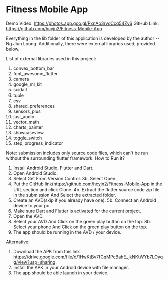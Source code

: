 # Fitness Mobile App

Demo Video: https://photos.app.goo.gl/PxnAo3rvoCcq54Zv6 
GitHub Link: https://github.com/hcyjn2/Fitness-Mobile-App

Everything in the lib folder of this application is developed by the author -- Ng Jiun Loong.
Additionally, there were external libraries used, provided below.

List of external libraries used in this project:
1. convex_bottom_bar
2. font_awesome_flutter
3. camera
4. google_ml_kit
5. scidart
6. tuple
7. csv
8. shared_preferences
9. sensors_plus
10. just_audio
11. vector_math
12. charts_painter
13. showcaseview
14. toggle_switch
15. step_progress_indicator


Note: submission includes only source code files, which can't be run without the surrounding flutter framework.
How to Run it?
1. Install Android Studio, Flutter and Dart.
2. Open Android Studio.
3. Select Get From Version Control.
3b. Select Open.
4. Put the GitHub link(https://github.com/hcyjn2/Fitness-Mobile-App in the URL section and click Clone.
4b. Extract the flutter source code zip file in the submission And Select the extracted folder.
5. Create an AVD(skip if you already have one).
5b. Connect an Android device to your pc.
6. Make sure Dart and Flutter is activated for the current project.
7. Open the AVD.
8. Select your AVD And Click on the green play button on the top. 
8b. Select your phone And Click on the green play button on the top.
9. The app should be running in the AVD / your device.

Alternative:
1. Download the APK from this link https://drive.google.com/file/d/1HwKtBv7fCqMPcBahE_jkNKtWYb7LOyqg/view?usp=sharing.
2. Install the APK in your Android device with file manager.
3. The app should be able launch in your device.
